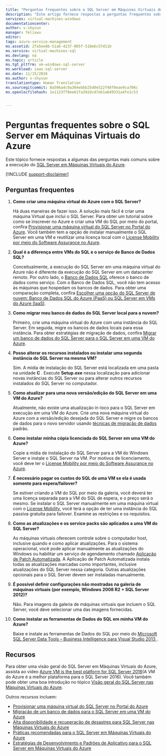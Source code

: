 ```yaml
---
title: "Perguntas frequentes sobre o SQL Server em Máquinas Virtuais do Azure | Microsoft Docs"
description: "Este artigo fornece respostas a perguntas frequentes sobre a execução do SQL Server em VMs do Azure."
services: virtual-machines-windows
documentationcenter: 
author: v-shysun
manager: felixwu
editor: 
tags: azure-service-management
ms.assetid: 2fa5ee6b-51a6-4237-805f-518e6c57d11b
ms.service: virtual-machines-sql
ms.devlang: na
ms.topic: article
ms.tgt_pltfrm: vm-windows-sql-server
ms.workload: iaas-sql-server
ms.date: 11/15/2016
ms.author: v-shysun
translationtype: Human Translation
ms.sourcegitcommit: 8a506a4c9a304ebbb25d0e522f48f0eae9ca706c
ms.openlocfilehash: 1e1123f78ee61fa392dcd7eb1a649331a4fe1c53


---
```

# <a name="sql-server-on-azure-virtual-machines-faq"></a>Perguntas frequentes sobre o SQL Server em Máquinas Virtuais do Azure
Este tópico fornece respostas a algumas das perguntas mais comuns sobre a execução do [SQL Server em Máquinas Virtuais do Azure](https://azure.microsoft.com/services/virtual-machines/sql-server/).

[!INCLUDE [support-disclaimer](../../includes/support-disclaimer.md)]

## <a name="frequently-asked-questions"></a>Perguntas frequentes
1. **Como criar uma máquina virtual do Azure com o SQL Server?**
   
    Há duas maneiras de fazer isso. A solução mais fácil é criar uma máquina Virtual que inclui o SQL Server. Para obter um tutorial sobre como se inscrever no Azure e criar uma VM do SQL por meio do portal, confira [Provisionar uma máquina virtual do SQL Server no Portal do Azure](virtual-machines-windows-portal-sql-server-provision.md?toc=%2fazure%2fvirtual-machines%2fwindows%2ftoc.json). Você também tem a opção de instalar manualmente o SQL Server em uma VM e reutilizar uma licença local com o [License Mobility por meio do Software Assurance no Azure](https://azure.microsoft.com/pricing/license-mobility/).
2. **Qual é a diferença entre VMs do SQL e o serviço de Banco de Dados SQL?**
   
    Conceitualmente, a execução do SQL Server em uma máquina virtual do Azure não é diferente da execução do SQL Server em um datacenter remoto. Por outro lado, o [Banco de Dados SQL](../sql-database/sql-database-technical-overview.md) oferece o banco de dados como serviço. Com o Banco de Dados SQL, você não tem acesso às máquinas que hospedam os bancos de dados. Para obter uma comparação completa, confira [Escolher uma opção do SQL Server de nuvem: Banco de Dados SQL do Azure (PaaS) ou SQL Server em VMs do Azure (IaaS)](../sql-database/sql-database-paas-vs-sql-server-iaas.md).
3. **Como migrar meu banco de dados do SQL Server local para a nuvem?**
   
    Primeiro, crie uma máquina virtual do Azure com uma instância do SQL Server. Em seguida, migre os bancos de dados locais para essa instância. Para obter estratégias de migração de dados, confira [Migrar um banco de dados do SQL Server para o SQL Server em uma VM do Azure](virtual-machines-windows-migrate-sql.md?toc=%2fazure%2fvirtual-machines%2fwindows%2ftoc.json).
4. **Posso alterar os recursos instalados ou instalar uma segunda instância do SQL Server na mesma VM?**
   
    Sim. A mídia de instalação do SQL Server está localizada em uma pasta na unidade **C** . Execute **Setup.exe** nessa localização para adicionar novas instâncias do SQL Server ou para alterar outros recursos instalados do SQL Server no computador.
5. **Como atualizar para uma nova versão/edição do SQL Server em uma VM do Azure?**
   
    Atualmente, não existe uma atualização in-loco para o SQL Server em execução em uma VM do Azure. Crie uma nova máquina virtual do Azure com a versão/edição desejada do SQL Server e migre os bancos de dados para o novo servidor usando [técnicas de migração de dados](virtual-machines-windows-migrate-sql.md?toc=%2fazure%2fvirtual-machines%2fwindows%2ftoc.json) padrão.
6. **Como instalar minha cópia licenciada do SQL Server em uma VM do Azure?**
   
    Copie a mídia de instalação do SQL Server para a VM do Windows Server e instale o SQL Server na VM. Por motivos de licenciamento, você deve ter o [License Mobility por meio do Software Assurance no Azure](https://azure.microsoft.com/pricing/license-mobility/).
7. **É necessário pagar os custos do SQL de uma VM se ela é usada somente para espera/failover?**
   
    Se estiver criando a VM do SQL por meio da galeria, você deverá ter uma licença separada para a VM do SQL de espera, e o preço será o mesmo. Se instalar o SQL Server manualmente em uma máquina virtual com o [License Mobility](https://azure.microsoft.com/pricing/license-mobility/), você terá a opção de ter uma instância do SQL passiva gratuita para failover. Examine as restrições e os requisitos.
8. **Como as atualizações e os service packs são aplicados a uma VM do SQL Server?**
   
    As máquinas virtuais oferecem controle sobre o computador host, inclusive quando e como aplicar atualizações. Para o sistema operacional, você pode aplicar manualmente as atualizações do Windows ou habilitar um serviço de agendamento chamado [Aplicação de Patch Automatizada](virtual-machines-windows-classic-sql-automated-patching.md?toc=%2fazure%2fvirtual-machines%2fwindows%2fclassic%2ftoc.json). A Aplicação de Patch Automatizada instala todas as atualizações marcadas como importantes, inclusive atualizações do SQL Server nessa categoria. Outras atualizações opcionais para o SQL Server devem ser instaladas manualmente.
9. **É possível definir configurações não mostradas na galeria de máquinas virtuais (por exemplo, Windows 2008 R2 + SQL Server 2012)?**
   
    Não. Para imagens da galeria de máquinas virtuais que incluem o SQL Server, você deve selecionar uma das imagens fornecidas.
10. **Como instalar as ferramentas de Dados do SQL em minha VM do Azure?**
    
     Baixe e instale as ferramentas de Dados do SQL por meio do [Microsoft SQL Server Data Tools – Business Intelligence para Visual Studio 2013 ](https://www.microsoft.com/en-us/download/details.aspx?id=42313).

## <a name="resources"></a>Recursos
Para obter uma visão geral do SQL Server em Máquinas Virtuais do Azure, assista ao vídeo [Azure VM is the best platform for SQL Server 2016](https://channel9.msdn.com/Events/DataDriven/SQLServer2016/Azure-VM-is-the-best-platform-for-SQL-Server-2016)(A VM do Azure é a melhor plataforma para o SQL Server 2016). Você também pode obter uma boa introdução no tópico [Visão geral do SQL Server nas Máquinas Virtuais do Azure](virtual-machines-windows-sql-server-iaas-overview.md?toc=%2fazure%2fvirtual-machines%2fwindows%2ftoc.json).

Outros recursos incluem:

* [Provisionar uma máquina virtual do SQL Server no Portal do Azure](virtual-machines-windows-portal-sql-server-provision.md?toc=%2fazure%2fvirtual-machines%2fwindows%2ftoc.json)
* [Migração de um banco de dados para o SQL Server em uma VM do Azure](virtual-machines-windows-migrate-sql.md?toc=%2fazure%2fvirtual-machines%2fwindows%2ftoc.json)
* [Alta disponibilidade e recuperação de desastres para SQL Server nas Máquinas Virtuais do Azure](virtual-machines-windows-sql-high-availability-dr.md?toc=%2fazure%2fvirtual-machines%2fwindows%2ftoc.json)
* [Práticas recomendadas para o SQL Server em Máquinas Virtuais do Azure](virtual-machines-windows-sql-performance.md?toc=%2fazure%2fvirtual-machines%2fwindows%2ftoc.json)
* [Estratégias de Desenvolvimento e Padrões de Aplicativo para o SQL Server em Máquinas Virtuais do Azure](virtual-machines-windows-sql-server-app-patterns-dev-strategies.md?toc=%2fazure%2fvirtual-machines%2fwindows%2ftoc.json)




<!--HONumber=Nov16_HO3-->


